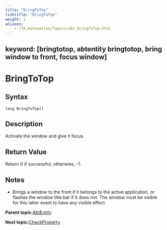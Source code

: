 ```yaml
--- 
title: "BringToTop"
linktitle: "BringToTop"
weight: 1
aliases: 
    - /TA_Automation/Topics/abt_BringToTop.html
---
```

keyword: [bringtotop, abtentity bringtotop, bring window to front, focus window]
---

# BringToTop

## Syntax

`long BringToTop()`

## Description

Activate the window and give it focus.

## Return Value

Return 0 if successful; otherwise, -1.

## Notes

-   Brings a window to the front if it belongs to the active application, or flashes the window title bar if it does not. The window must be visible for this latter event to have any visible effect.

**Parent topic:**[AbtEntity](/TA_Automation/Topics/abt_AbtEntity.html)

**Next topic:**[CheckProperty](/TA_Automation/Topics/abt_CheckProperty.html)


